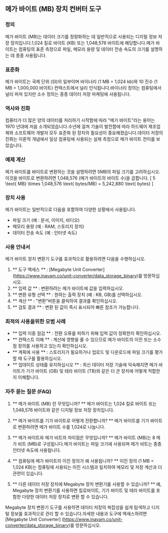 ## 메가 바이트 (MB) 장치 컨버터 도구

### 정의
메가 바이트 (MB)는 데이터 크기를 정량화하는 데 일반적으로 사용되는 디지털 정보 저장 장치입니다.1,024 킬로 바이트 (KB) 또는 1,048,576 바이트에 해당합니다.메가 바이트는 컴퓨팅의 표준 측정으로 파일, 메모리 용량 및 데이터 전송 속도의 크기를 설명하는 데 종종 사용됩니다.

### 표준화
메가 바이트는 국제 단위 (SI)의 일부이며 바이너리 (1 MB = 1,024 kb)와 10 진수 (1 MB = 1,000,000 바이트) 컨텍스트에서 널리 인식됩니다.바이너리 정의는 컴퓨팅에서 널리 퍼져 있지만 소수 정의는 종종 데이터 저장 마케팅에 사용됩니다.

### 역사와 진화
컴퓨터가 더 많은 양의 데이터를 처리하기 시작함에 따라 "메가 바이트"라는 용어는 1970 년대에 처음 소개되었습니다.수년에 걸쳐 기술이 발전함에 따라 하드웨어 제조업체와 소프트웨어 개발자 모두 표준화 된 장치의 필요성이 중요해졌습니다.데이터 저장의 진화는 이론적 개념에서 일상 컴퓨팅에 사용되는 실제 측정으로 메가 바이트 전이를 보았습니다.

### 예제 계산
메가 바이트를 바이트로 변환하는 것을 설명하려면 5MB의 파일 크기를 고려하십시오.이것을 바이트로 변환하려면 1,048,576 (메가 바이트의 바이트 수)을 곱합니다.
\[ 5 \text{ MB} \times 1,048,576 \text{ bytes/MB} = 5,242,880 \text{ bytes} \]

### 장치 사용
메가 바이트는 일반적으로 다음을 포함하여 다양한 상황에서 사용됩니다.
- 파일 크기 (예 : 문서, 이미지, 비디오)
- 메모리 용량 (예 : RAM, 스토리지 장치)
- 데이터 전송 속도 (예 : 인터넷 속도)

### 사용 안내서
메가 바이트 장치 변환기 도구를 효과적으로 활용하려면 다음을 수행하십시오.
1. ** 도구 액세스 ** : [Megabyte Unit Converter] (https://www.inayam.co/unit-converter/data_storage_binary)를 방문하십시오.
2. ** 입력 값 ** : 변환하려는 메가 바이트에 값을 입력하십시오.
3. ** 변환 유형 선택 ** : 원하는 출력 장치 (예 : KB, GB)를 선택하십시오.
4. ** 계산 ** : "변환"버튼을 클릭하여 결과를 확인하십시오.
5. ** 검토 결과 ** : 변환 된 값이 즉시 표시되어 빠른 참조가 가능합니다.

### 최적의 사용을위한 모범 사례
- ** 입력 이중 점검 ** : 전환 오류를 피하기 위해 입력 값이 정확한지 확인하십시오.
- ** 컨텍스트 이해 ** : 계산에 영향을 줄 수 있으므로 메가 바이트의 이진 또는 소수점 정의를 사용하고 있는지 확인하십시오.
- ** 계획에 사용 ** : 스토리지가 필요하거나 업로드 및 다운로드에 파일 크기를 평가할 때 도구를 활용하십시오.
- ** 업데이트 상태를 유지하십시오 ** : 최신 데이터 저장 기술에 익숙해지면 메가 바이트가 기가 바이트 (GB) 및 테라 바이트 (TB)와 같은 더 큰 장치에 어떻게 적합한 지 이해합니다.

### 자주 묻는 질문 (FAQ)

1. ** 메가 바이트 (MB) 란 무엇입니까? **
메가 바이트는 1,024 킬로 바이트 또는 1,048,576 바이트와 같은 디지털 정보 저장 장치입니다.

2. ** 메가 바이트를 기가 바이트로 어떻게 전환합니까? **
메가 바이트를 기가 바이트로 변환하려면 메가 바이트 수를 1,024로 나눕니다.

3. ** 메가 바이트와 메가 비트의 차이점은 무엇입니까? **
메가 바이트 (MB)는 8 메가 비트 (MB)로 구성됩니다.메가 바이트는 파일 크기에 사용되며 메가 비트는 종종 인터넷 속도에 사용됩니다.

4. ** 컴퓨팅에 메가 바이트의 이진 정의가 왜 사용됩니까? **
이진 정의 (1 MB = 1,024 KB)는 컴퓨팅에 사용되는 이진 시스템과 일치하여 메모리 및 저장 계산과 더 관련이 있습니다.

5. ** 다른 데이터 저장 장치에 Megabyte 장치 변환기를 사용할 수 있습니까? **
예, Megabyte 장치 변환기를 사용하면 킬로바이트, 기가 바이트 및 테라 바이트를 포함한 다양한 데이터 저장 장치로 변환 할 수 있습니다.

Megabyte 장치 변환기 도구를 사용하면 데이터 저장의 복잡성을 쉽게 탐색하고 디지털 정보를 효과적으로 관리 할 수 ​​있습니다.자세한 내용과 도구에 액세스하려면 [Megabyte Unit Converter] (https://www.inayam.co/unit-converter/data_storage_binary)를 방문하십시오.